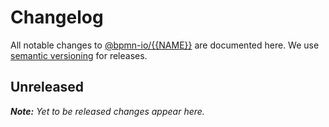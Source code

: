 # Changelog

All notable changes to [@bpmn-io/{{NAME}}](https://github.com/bpmn-io/{{NAME}}) are documented here. We use [semantic versioning](http://semver.org/) for releases.

## Unreleased

___Note:__ Yet to be released changes appear here._